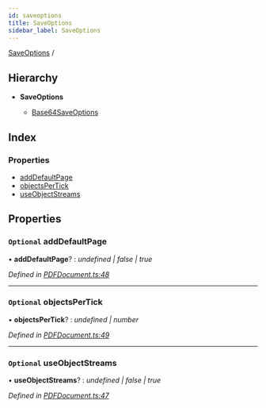 ```yaml
---
id: saveoptions
title: SaveOptions
sidebar_label: SaveOptions
---
```


[SaveOptions](saveoptions.md) /

## Hierarchy

* **SaveOptions**

  * [Base64SaveOptions](base64saveoptions.md)

## Index

### Properties

* [addDefaultPage](saveoptions.md#optional-adddefaultpage)
* [objectsPerTick](saveoptions.md#optional-objectspertick)
* [useObjectStreams](saveoptions.md#optional-useobjectstreams)

## Properties

### `Optional` addDefaultPage

• **addDefaultPage**? : *undefined | false | true*

*Defined in [PDFDocument.ts:48](https://github.com/Hopding/pdf-lib/blob/f878b0e/src/api/PDFDocument.ts#L48)*

___

### `Optional` objectsPerTick

• **objectsPerTick**? : *undefined | number*

*Defined in [PDFDocument.ts:49](https://github.com/Hopding/pdf-lib/blob/f878b0e/src/api/PDFDocument.ts#L49)*

___

### `Optional` useObjectStreams

• **useObjectStreams**? : *undefined | false | true*

*Defined in [PDFDocument.ts:47](https://github.com/Hopding/pdf-lib/blob/f878b0e/src/api/PDFDocument.ts#L47)*